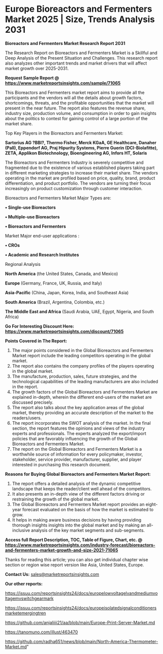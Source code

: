 # Europe Bioreactors and Fermenters Market 2025 | Size, Trends Analysis 2031

<strong>Bioreactors and Fermenters Market Research Report 2031</strong>

The Research Report on Bioreactors and Fermenters Market is a Skillful and Deep Analysis of the Present Situation and Challenges. This research report also analyzes other important trends and market drivers that will affect market growth over 2025-2031.

<strong>Request Sample Report @ <a href=https://www.marketreportsinsights.com/sample/71065>https://www.marketreportsinsights.com/sample/71065</a></strong>

This Bioreactors and Fermenters market report aims to provide all the participants and the vendors will all the details about growth factors, shortcomings, threats, and the profitable opportunities that the market will present in the near future. The report also features the revenue share, industry size, production volume, and consumption in order to gain insights about the politics to contest for gaining control of a large portion of the market share.

Top Key Players in the Bioreactors and Fermenters Market:

<strong>Sartorius AG ?BBI?, Thermo Fisher, Merck KGaA, GE Healthcare, Danaher (Pall), Eppendorf AG, Praj Hipurity Systems, Pierre Guerin (DCI-Biolafitte), ZETA, Applikon Biotechnology, Bioengineering AG, Infors HT, Solaris</strong>

The Bioreactors and Fermenters Industry is severely competitive and fragmented due to the existence of various established players taking part in different marketing strategies to increase their market share. The vendors operating in the market are profiled based on price, quality, brand, product differentiation, and product portfolio. The vendors are turning their focus increasingly on product customization through customer interaction.

Bioreactors and Fermenters Market Major Types are:

<strong>• Single-use Bioreactors

• Multiple-use Bioreactors

• Bioreactors and Fermenters</strong>

Market Major end-user applications :

<strong>• CROs

• Academic and Research Institutes</strong>

Regional Analysis

</u><strong><b>North America</b></strong> (the United States, Canada, and Mexico)

<strong><b>Europe </b></strong>(Germany, France, UK, Russia, and Italy)

<strong><b>Asia-Pacific</b></strong> (China, Japan, Korea, India, and Southeast Asia)

<strong><b>South America</b></strong> (Brazil, Argentina, Colombia, etc.)

<strong><b>The Middle East and Africa</b></strong> (Saudi Arabia, UAE, Egypt, Nigeria, and South Africa)

<strong>Go For Interesting Discount Here: <a href=https://www.marketreportsinsights.com/discount/71065>https://www.marketreportsinsights.com/discount/71065</a></strong>

<strong>Points Covered in The Report:</strong>
<ol>
  <li>The major points considered in the Global Bioreactors and Fermenters Market report include the leading competitors operating in the global market.</li>
  <li>The report also contains the company profiles of the players operating in the global market.</li>
  <li>The manufacture, production, sales, future strategies, and the technological capabilities of the leading manufacturers are also included in the report.</li>
  <li>The growth factors of the Global Bioreactors and Fermenters Market are explained in-depth, wherein the different end-users of the market are discussed precisely.</li>
  <li>The report also talks about the key application areas of the global market, thereby providing an accurate description of the market to the readers/users.</li>
  <li>The report incorporates the SWOT analysis of the market. In the final section, the report features the opinions and views of the industry experts and professionals. The experts analyzed the export/import policies that are favorably influencing the growth of the Global Bioreactors and Fermenters Market.</li>
  <li>The report on the Global Bioreactors and Fermenters Market is a worthwhile source of information for every policymaker, investor, stakeholder, service provider, manufacturer, supplier, and player interested in purchasing this research document.</li>
</ol>
<strong>Reasons for Buying Global Bioreactors and Fermenters Market Report:</strong>

<ol>
  <li>The report offers a detailed analysis of the dynamic competitive landscape that keeps the reader/client well ahead of the competitors.</li>
  <li>It also presents an in-depth view of the different factors driving or restraining the growth of the global market.</li>
  <li>The Global Bioreactors and Fermenters Market report provides an eight-year forecast evaluated on the basis of how the market is estimated to grow.</li>
  <li>It helps in making aware business decisions by having providing thorough insights insights into the global market and by making an all-inclusive analysis of the key market segments and sub-segments.</li>
</ol>
<strong>Access full Report Description, TOC, Table of Figure, Chart, etc. @ <a href=https://www.marketreportsinsights.com/industry-forecast/bioreactors-and-fermenters-market-growth-and-size-2021-71065>https://www.marketreportsinsights.com/industry-forecast/bioreactors-and-fermenters-market-growth-and-size-2021-71065</a></strong>


Thanks for reading this article; you can also get individual chapter wise section or region wise report version like Asia, United States, Europe.

<strong>Contact Us:</strong>
sales@marketreportsinsights.com

<strong>Our other reports:</strong>

<a href=https://issuu.com/reportsinsights24/docs/europelowvoltagelvandmediumvoltagemvswitchgearmark>https://issuu.com/reportsinsights24/docs/europelowvoltagelvandmediumvoltagemvswitchgearmark</a>

<a href=https://issuu.com/reportsinsights24/docs/europeisolatedsignalconditionersmarketemergingtren>https://issuu.com/reportsinsights24/docs/europeisolatedsignalconditionersmarketemergingtren</a>

<a href=https://github.com/anjaliiii21/aa/blob/main/Europe-Print-Server-Market.md>https://github.com/anjaliiii21/aa/blob/main/Europe-Print-Server-Market.md</a>

<a href=https://tanomuno.com/illust/463470>https://tanomuno.com/illust/463470</a>

<a href=https://github.com/radha651/news/blob/main/North-America-Thermometer-Market.md>https://github.com/radha651/news/blob/main/North-America-Thermometer-Market.md</a>"

